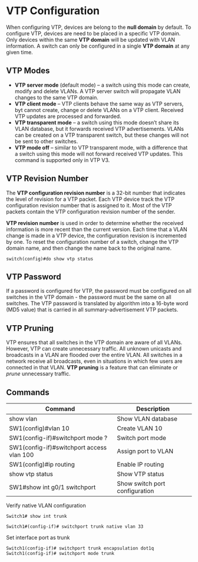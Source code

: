 # VTP Configuration

When configuring VTP, devices are belong to the **null domain** by default.
To configure VTP, devices are need to be placed in a specific VTP domain.
Only devices within the same **VTP domain** will be updated with VLAN information.
A switch can only be configured in a single **VTP domain** at any given time.

## VTP Modes

- **VTP server mode** (default mode) – a switch using this mode can create, modify and delete VLANs.
  A VTP server switch will propagate VLAN changes to the same VTP domain.
- **VTP client mode** – VTP clients behave the same way as VTP servers, byt cannot create, change or delete VLANs on a VTP client.
  Received VTP updates are processed and forwarded.
- **VTP transparent mode** – a switch using this mode doesn’t share its VLAN database, but it forwards received VTP advertisements.
  VLANs can be created on a VTP transparent switch, but these changes will not be sent to other switches.
- **VTP mode off** – similar to VTP transparent mode, with a difference that a switch using this mode will not forward received VTP updates.
  This command is supported only in VTP V3.

## VTP Revision Number

The **VTP configuration revision number** is a 32-bit number that indicates the level of revision for a VTP packet.
Each VTP device track the VTP configuration revision number that is assigned to it.
Most of the VTP packets contain the VTP configuration revision number of the sender.

**VTP revision number** is used in order to determine whether the received information is more recent than the current version.
Each time that a VLAN change is made in a VTP device, the configuration revision is incremented by one.
To reset the configuration number of a switch, change the VTP domain name, and then change the name back to the original name.

```
switch(config)#do show vtp status
```

## VTP Password

If a password is configured for VTP, the password must be configured on all switches in the VTP domain - the password must be the same on all switches.
The VTP password is translated by algorithm into a 16-byte word (MD5 value) that is carried in all summary-advertisement VTP packets.

## VTP Pruning

VTP ensures that all switches in the VTP domain are aware of all VLANs.
However, VTP can create unnecessary traffic.
All unknown unicasts and broadcasts in a VLAN are flooded over the entire VLAN.
All switches in a network receive all broadcasts, even in situations in which few users are connected in that VLAN.
**VTP pruning** is a feature that can eliminate or _prune_ unnecessary traffic.

## Commands

| Command                                   | Description                    |
| ----------------------------------------- | ------------------------------ |
| show vlan                                 | Show VLAN database             |
| SW1(config)#vlan 10                       | Create VLAN 10                 |
| SW1(config-if)#switchport mode ?          | Switch port mode               |
| SW1(config-if)#switchport access vlan 100 | Assign port to VLAN            |
| SW1(config)#ip routing                    | Enable IP routing              |
| show vtp status                           | Show VTP status                |
| SW1#show int g0/1 switchport              | Show switch port configuration |

Verify native VLAN configuration

```
Switch1# show int trunk
```

```
Switch1#(config-if)# switchport trunk native vlan 33
```

Set interface port as trunk

```
Switch1(config-if)# switchport trunk encapsulation dot1q
Switch1(config-if)# switchport mode trunk
```
